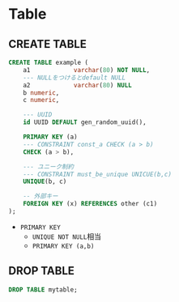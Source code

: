 # Table

## CREATE TABLE


```sql
CREATE TABLE example (
    a1            varchar(80) NOT NULL,
    --- NULLをつけるとdefault NULL
    a2            varchar(80) NULL
    b numeric,
    c numeric,

    --- UUID
    id UUID DEFAULT gen_random_uuid(),

    PRIMARY KEY (a)
    --- CONSTRAINT const_a CHECK (a > b)
    CHECK (a > b),

    --- ユニーク制約
    --- CONSTRAINT must_be_unique UNICUE(b,c)
    UNIQUE(b, c)

    -- 外部キー
    FOREIGN KEY (x) REFERENCES other (c1)
);
```

* `PRIMARY KEY`
  * `UNIQUE NOT NULL`相当
  * `PRIMARY KEY (a,b)`


## DROP TABLE

```sql
DROP TABLE mytable;
```
